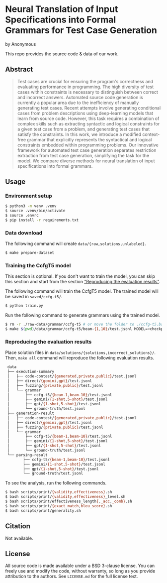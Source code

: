 # Neural Translation of Input Specifications into Formal Grammars for Test Case Generation

by Anonymous

This repo provides the source code & data of our work.

## Abstract

> Test cases are crucial for ensuring the program's correctness and evaluating
> performance in programming. The high diversity of test cases within
> constraints is necessary to distinguish between correct and incorrect
> answers. Automated source code generation is currently a popular area due to
> the inefficiency of manually generating test cases. Recent attempts involve
> generating conditional cases from problem descriptions using deep-learning
> models that learn from source code. However, this task requires a combination
> of complex skills such as extracting syntactic and logical constraints for a
> given test case from a problem, and generating test cases that satisfy the
> constraints. In this work, we introduce a modified context-free grammar that
> explicitly represents the syntactical and logical constraints embedded within
> programming problems. Our innovative framework for automated test case
> generation separates restriction extraction from test case generation,
> simplifying the task for the model. We compare diverse methods for neural
> translation of input specifications into formal grammars.

## Usage

### Environment setup

```bash
$ python3 -m venv .venv
$ source .venv/bin/activate
$ source .envrc
$ pip install -r requirements.txt
```

### Data download

The following command will create `data/{raw,solutions,unlabeled}`.

```bash
$ make prepare-dataset
```

### Training the CcfgT5 model

This section is optional. If you don't want to train the model, you can skip
this section and start from the section ["Reproducing the evaluation
results"](#reproducing-the-evaluation-results).

The following command will train the CcfgT5 model. The trained model will be
saved in `saved/ccfg-t5/`.

```bash
$ python train.py
```

Run the following command to generate grammars using the trained model.

```bash
$ rm -r ./raw-data/grammar/ccfg-t5 # or move the folder to ./ccfg-t5.backup
$ make $(pwd)/data/grammar/ccfg-t5/beam-{1,10}/test.jsonl MODEL=<checkpoint>
```

### Reproducing the evaluation results

Place solution files in `data/solutions/{solutions,incorrect_solutions}/`.
Then, `make all` command will reproduce the following evaluation results.

```bash
 data
 ├── execution-summary
 │   ├── code-contest/{generated,private,public}/test.jsonl
 │   ├── direct/{gemini,gpt}/test.jsonl
 │   ├── fuzzing/{private,public}/test.jsonl
 │   └── grammar
 │       ├── ccfg-t5/{beam-1,beam-10}/test.jsonl
 │       ├── gemini/{1-shot,5-shot}/test.jsonl
 │       ├── gpt/{1-shot,5-shot}/test.jsonl
 │       └── ground-truth/test.jsonl
 ├── generation-result
 │   ├── code-contest/{generated,private,public}/test.jsonl
 │   ├── direct/{gemini,gpt}/test.jsonl
 │   ├── fuzzing/{private,public}/test.jsonl
 │   └── grammar
 │       ├── ccfg-t5/{beam-1,beam-10}/test.jsonl
 │       ├── gemini/{1-shot,5-shot}/test.jsonl
 │       ├── gpt/{1-shot,5-shot}/test.jsonl
 │       └── ground-truth/test.jsonl
 └── parsing-result
        ├── ccfg-t5/{beam-1,beam-10}/test.jsonl
        ├── gemini/{1-shot,5-shot}/test.jsonl
        ├── gpt/{1-shot,5-shot}/test.jsonl
        └── ground-truth/test.jsonl
```

To see the analysis, run the following commands.

```bash
$ bash scripts/print/{validity,effectiveness}.sh
$ bash scripts/print/{validity,effectiveness}_level.sh
$ bash scripts/print/effectiveness_length{,_acc,_comb}.sh
$ bash scripts/print/{exact_match,bleu_score}.sh
$ bash scripts/print/generality.sh
```

## Citation

Not available.

## License

All source code is made available under a BSD 3-clause license. You can freely
use and modify the code, without warranty, so long as you provide attribution
to the authors. See `LICENSE.md` for the full license text.
